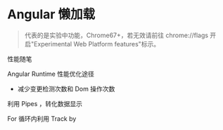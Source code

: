 
# Angular 懒加载

<!-- more -->

> <i class="fa fa-exclamation"></i> 代表的是实验中功能，Chrome67+，若无效请前往 chrome://flags 开启"Experimental Web Platform features"标示。

性能随笔

<!-- more -->

Angular Runtime 性能优化途径

- 减少变更检测次数和 Dom 操作次数

利用 Pipes ，转化数据显示

For 循环内利用 Track by
